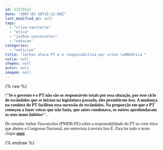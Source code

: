 ```yaml
---
id: 12376522
date: "2007-02-18T15:22:00Z"
last_modified_at: null
tags:
  - "crise-sanitaria"
  - "etica"
  - "jarbas-vasconcelos"
  - "natacao"
categories:
  - "noticias"
title: "Jarbas ataca PT e o responsabiliza por crise \u00e9tica "
sutia: null
chapeu: null
autor: null
imagem: null
---
```

{% raw %}
<p><P><FONT face=Verdana><STRONG>\"Se o governo e o PT não são os responsáveis totais por essa situação, por esse ciclo de escândalos que se iniciou na legislatura passada, eles permitiram isso. A mudança na conduta do PT facilitou essa sucessão de escândalos. Na proporção em que o PT começou a fazer coisas que não fazia, que antes condenava, os outros aprofundaram os seus maus hábitos\".</STRONG></FONT></P></p>
<p><P><FONT face=Verdana>Do senador Jarbas Vasconcelos (PMDB-PE) sobre a responsabilidade do PT na crise ética que abeteu o Congresso Nacional, em entrevista à revista Isto É. Para ler todo o texto clique <STRONG><EM><A href=\"https://www.terra.com.br/istoe/1947/entrevista/1947_vermelhas_01.htm\">aqui</A>.</EM></STRONG></FONT></P> </p>
{% endraw %}